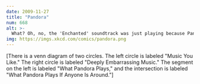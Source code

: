```yaml
---
date: 2009-11-27
title: "Pandora"
num: 668
alt: >-
  What? Oh, no, the 'Enchanted' soundtrack was just playing because Pandora's algorithms are terrible. [silence] ... (quietly) That's how you knooooooow...
img: https://imgs.xkcd.com/comics/pandora.png
---
```

[There is a venn diagram of two circles. The left circle is labeled "Music You Like." The right circle is labeled "Deeply Embarrassing Music." The segment on the left is labeled "What Pandora Plays," and the intersection is labeled "What Pandora Plays If Anyone Is Around."]